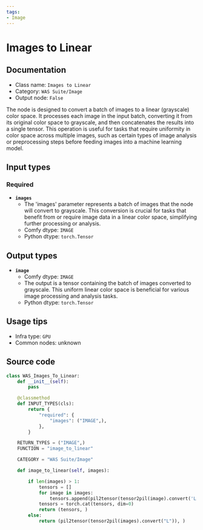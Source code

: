 ```yaml
---
tags:
- Image
---
```


# Images to Linear
## Documentation
- Class name: `Images to Linear`
- Category: `WAS Suite/Image`
- Output node: `False`

The node is designed to convert a batch of images to a linear (grayscale) color space. It processes each image in the input batch, converting it from its original color space to grayscale, and then concatenates the results into a single tensor. This operation is useful for tasks that require uniformity in color space across multiple images, such as certain types of image analysis or preprocessing steps before feeding images into a machine learning model.
## Input types
### Required
- **`images`**
    - The 'images' parameter represents a batch of images that the node will convert to grayscale. This conversion is crucial for tasks that benefit from or require image data in a linear color space, simplifying further processing or analysis.
    - Comfy dtype: `IMAGE`
    - Python dtype: `torch.Tensor`
## Output types
- **`image`**
    - Comfy dtype: `IMAGE`
    - The output is a tensor containing the batch of images converted to grayscale. This uniform linear color space is beneficial for various image processing and analysis tasks.
    - Python dtype: `torch.Tensor`
## Usage tips
- Infra type: `GPU`
- Common nodes: unknown


## Source code
```python
class WAS_Images_To_Linear:
    def __init__(self):
        pass

    @classmethod
    def INPUT_TYPES(cls):
        return {
            "required": {
                "images": ("IMAGE",),
            },
        }

    RETURN_TYPES = ("IMAGE",)
    FUNCTION = "image_to_linear"

    CATEGORY = "WAS Suite/Image"

    def image_to_linear(self, images):

        if len(images) > 1:
            tensors = []
            for image in images:
                tensors.append(pil2tensor(tensor2pil(image).convert('L')))
            tensors = torch.cat(tensors, dim=0)
            return (tensors, )
        else:
            return (pil2tensor(tensor2pil(images).convert("L")), )

```
